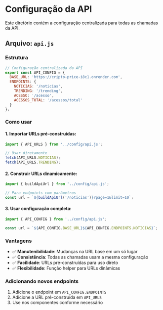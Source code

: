 # Configuração da API

Este diretório contém a configuração centralizada para todas as chamadas da API.

## Arquivo: `api.js`

### Estrutura

```javascript
// Configuração centralizada da API
export const API_CONFIG = {
  BASE_URL: 'https://cripto-price-i8c1.onrender.com',
  ENDPOINTS: {
    NOTICIAS: '/noticias',
    TRENDING: '/trending',
    ACESSO: '/acesso',
    ACESSOS_TOTAL: '/acessos/total'
  }
};
```

### Como usar

#### 1. Importar URLs pré-construídas:
```javascript
import { API_URLS } from '../config/api.js';

// Usar diretamente
fetch(API_URLS.NOTICIAS);
fetch(API_URLS.TRENDING);
```

#### 2. Construir URLs dinamicamente:
```javascript
import { buildApiUrl } from '../config/api.js';

// Para endpoints com parâmetros
const url = `${buildApiUrl('/noticias')}?page=1&limit=10`;
```

#### 3. Usar configuração completa:
```javascript
import { API_CONFIG } from '../config/api.js';

const url = `${API_CONFIG.BASE_URL}${API_CONFIG.ENDPOINTS.NOTICIAS}`;
```

### Vantagens

- ✅ **Manutenibilidade**: Mudanças na URL base em um só lugar
- ✅ **Consistência**: Todas as chamadas usam a mesma configuração
- ✅ **Facilidade**: URLs pré-construídas para uso direto
- ✅ **Flexibilidade**: Função helper para URLs dinâmicas

### Adicionando novos endpoints

1. Adicione o endpoint em `API_CONFIG.ENDPOINTS`
2. Adicione a URL pré-construída em `API_URLS`
3. Use nos componentes conforme necessário
